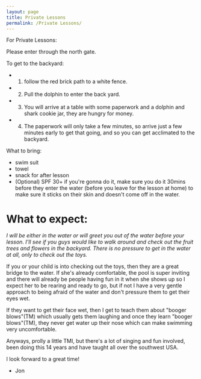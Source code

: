 ```yaml
---
layout: page
title: Private Lessons
permalink: /Private Lessons/
---
```


For Private Lessons:

Please enter through the north gate.

To get to the backyard:

- 1) follow the red brick path to a white fence.
- 2) Pull the dolphin to enter the back yard.
- 3) You will arrive at a table with some paperwork and a dolphin and shark cookie jar, they are hungry for money.
- 4) The paperwork will only take a few minutes, so arrive just a few minutes early to get that going, and so you can get acclimated to the backyard.

What to bring:
- swim suit
- towel
- snack for after lesson
- (Optional) SPF 30+ if you're gonna do it, make sure you do it 30mins before they enter the water (before you leave for the lesson at home) to make sure it sticks on their skin and doesn't come off in the water.

<h1>What to expect:</h1>

*I will be either in the water or will greet you out of the water before your lesson.*
*I'll  see if you guys would like to walk around and check out the fruit trees and flowers in the backyard.* *There is no pressure to get in the water at all, only to check out the toys.*

If you or your child is into checking out the toys, then they are a great bridge to the water. If she's already comfortable, the pool is super inviting and there will already be people having fun in it when she shows up so I expect her to be rearing and ready to go, but if not I have a very gentle approach to being afraid of the water and don't pressure them to get their eyes wet.

If they want to get their face wet, then I get to teach them about "booger blows"(TM) which usually gets them laughing and once they learn "booger blows"(TM), they never get water up their nose which can make swimming very uncomfortable.

Anyways, prolly a little TMI, but there's a lot of singing and fun involved, been doing this 14 years and have taught all over the southwest USA.

I look forward to a great time!

- Jon
